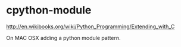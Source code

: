 cpython-module
==============

http://en.wikibooks.org/wiki/Python_Programming/Extending_with_C

On MAC OSX adding a python module pattern.
